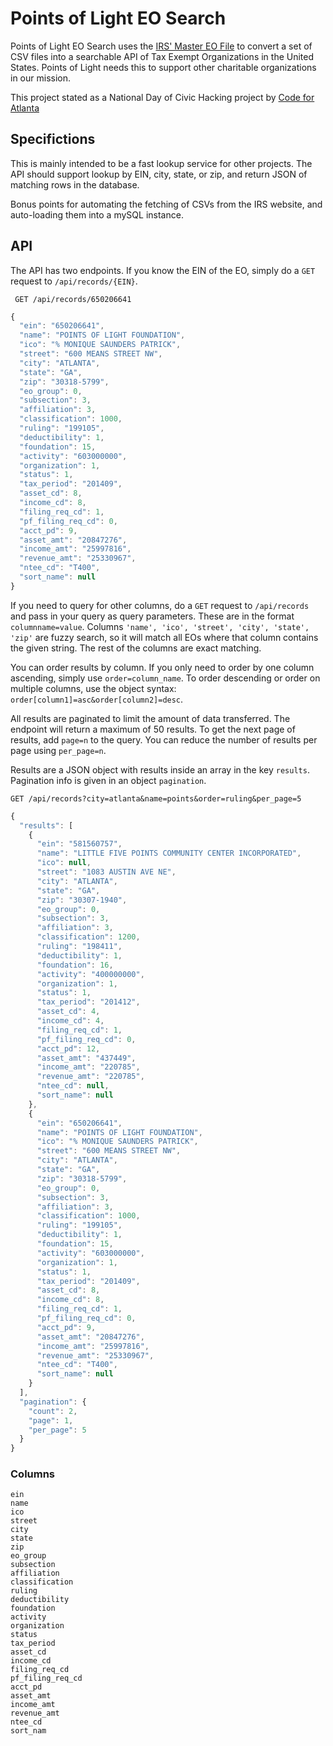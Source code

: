 # Points of Light EO Search

Points of Light EO Search uses the [IRS' Master EO File](https://www.irs.gov/charities-non-profits/exempt-organizations-business-master-file-extract-eo-bmf) to convert a set of CSV files into a searchable API of Tax Exempt Organizations in the United States. Points of Light needs this to support other charitable organizations in our mission. 

This project stated as a National Day of Civic Hacking project by [Code for Atlanta](http://codeforatlanta.org)

## Specifictions

This is mainly intended to be a fast lookup service for other projects. The API should support lookup by EIN, city, state, or zip, and return JSON of matching rows in the database. 

Bonus points for automating the fetching of CSVs from the IRS website, and auto-loading them into a mySQL instance. 



## API

The API has two endpoints. If you know the EIN of the EO, simply do a `GET` request to `/api/records/{EIN}`.

     GET /api/records/650206641

```js
{
  "ein": "650206641",
  "name": "POINTS OF LIGHT FOUNDATION",
  "ico": "% MONIQUE SAUNDERS PATRICK",
  "street": "600 MEANS STREET NW",
  "city": "ATLANTA",
  "state": "GA",
  "zip": "30318-5799",
  "eo_group": 0,
  "subsection": 3,
  "affiliation": 3,
  "classification": 1000,
  "ruling": "199105",
  "deductibility": 1,
  "foundation": 15,
  "activity": "603000000",
  "organization": 1,
  "status": 1,
  "tax_period": "201409",
  "asset_cd": 8,
  "income_cd": 8,
  "filing_req_cd": 1,
  "pf_filing_req_cd": 0,
  "acct_pd": 9,
  "asset_amt": "20847276",
  "income_amt": "25997816",
  "revenue_amt": "25330967",
  "ntee_cd": "T400",
  "sort_name": null
}
```


If you need to query for other columns, do a `GET` request to `/api/records` and pass in your query as query parameters.
These are in the format `columnname=value`. Columns `'name', 'ico', 'street', 'city', 'state', 'zip'` are fuzzy search, so it will
match all EOs where that column contains the given string. The rest of the columns are exact matching.

You can order results by column. If you only need to order by one column ascending, simply use `order=column_name`. To order
descending or order on multiple columns, use the object syntax:  `order[column1]=asc&order[column2]=desc`.

All results are paginated to limit the amount of data transferred. The endpoint will return a maximum of 50 results.
To get the next page of results, add `page=n` to the query. You can reduce the number of results per page using `per_page=n`.

Results are a JSON object with results inside an array in the key `results`. Pagination info is given in an object `pagination`.

    GET /api/records?city=atlanta&name=points&order=ruling&per_page=5


```js
{
  "results": [
    {
      "ein": "581560757",
      "name": "LITTLE FIVE POINTS COMMUNITY CENTER INCORPORATED",
      "ico": null,
      "street": "1083 AUSTIN AVE NE",
      "city": "ATLANTA",
      "state": "GA",
      "zip": "30307-1940",
      "eo_group": 0,
      "subsection": 3,
      "affiliation": 3,
      "classification": 1200,
      "ruling": "198411",
      "deductibility": 1,
      "foundation": 16,
      "activity": "400000000",
      "organization": 1,
      "status": 1,
      "tax_period": "201412",
      "asset_cd": 4,
      "income_cd": 4,
      "filing_req_cd": 1,
      "pf_filing_req_cd": 0,
      "acct_pd": 12,
      "asset_amt": "437449",
      "income_amt": "220785",
      "revenue_amt": "220785",
      "ntee_cd": null,
      "sort_name": null
    },
    {
      "ein": "650206641",
      "name": "POINTS OF LIGHT FOUNDATION",
      "ico": "% MONIQUE SAUNDERS PATRICK",
      "street": "600 MEANS STREET NW",
      "city": "ATLANTA",
      "state": "GA",
      "zip": "30318-5799",
      "eo_group": 0,
      "subsection": 3,
      "affiliation": 3,
      "classification": 1000,
      "ruling": "199105",
      "deductibility": 1,
      "foundation": 15,
      "activity": "603000000",
      "organization": 1,
      "status": 1,
      "tax_period": "201409",
      "asset_cd": 8,
      "income_cd": 8,
      "filing_req_cd": 1,
      "pf_filing_req_cd": 0,
      "acct_pd": 9,
      "asset_amt": "20847276",
      "income_amt": "25997816",
      "revenue_amt": "25330967",
      "ntee_cd": "T400",
      "sort_name": null
    }
  ],
  "pagination": {
    "count": 2,
    "page": 1,
    "per_page": 5
  }
}
```

### Columns

    ein
    name
    ico
    street
    city
    state
    zip
    eo_group
    subsection
    affiliation
    classification
    ruling
    deductibility
    foundation
    activity
    organization
    status
    tax_period
    asset_cd
    income_cd
    filing_req_cd
    pf_filing_req_cd
    acct_pd
    asset_amt
    income_amt
    revenue_amt
    ntee_cd
    sort_nam